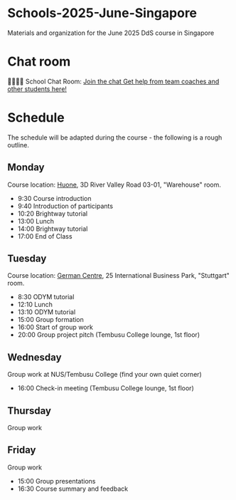 # Schools-2025-June-Singapore

Materials and organization for the June 2025 DdS course in Singapore

# Chat room

🙋‍♀️🙋‍♂️ School Chat Room: [Join the chat Get help from team coaches and other students here!](https://matrix.to/#/#dds-schools:matrix.org)

# Schedule

The schedule will be adapted during the course - the following is a rough outline.

## Monday

Course location: [Huone](https://www.huone.events/sg/), 3D River Valley Road 03-01, "Warehouse" room.

* 9:30 Course introduction
* 9:40 Introduction of participants
* 10:20 Brightway tutorial
* 13:00 Lunch
* 14:00 Brightway tutorial
* 17:00 End of Class

## Tuesday

Course location: [German Centre]([https://www.huone.events/sg/](https://www.germancentre.com/en/singapore/)), 25 International Business Park, "Stuttgart" room.

* 8:30 ODYM tutorial
* 12:10 Lunch
* 13:10 ODYM tutorial
* 15:00 Group formation
* 16:00 Start of group work
* 20:00 Group project pitch (Tembusu College lounge, 1st floor)

## Wednesday

Group work at NUS/Tembusu College (find your own quiet corner)

* 16:00 Check-in meeting (Tembusu College lounge, 1st floor)

## Thursday

Group work

## Friday

Group work

* 15:00 Group presentations
* 16:30 Course summary and feedback
